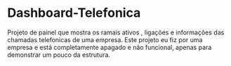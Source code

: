 # Dashboard-Telefonica
 Projeto de painel que mostra os ramais ativos , ligações e informações das chamadas telefonicas de uma empresa. Este projeto eu fiz por uma empresa e está completamente apagado e não funcional, apenas para demonstrar um pouco da estrutura.
